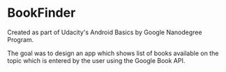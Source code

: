 # BookFinder
Created as part of Udacity's Android Basics by Google Nanodegree Program.

The goal was to design an app which shows list of books available on the topic which is entered by the user using the Google Book API.
